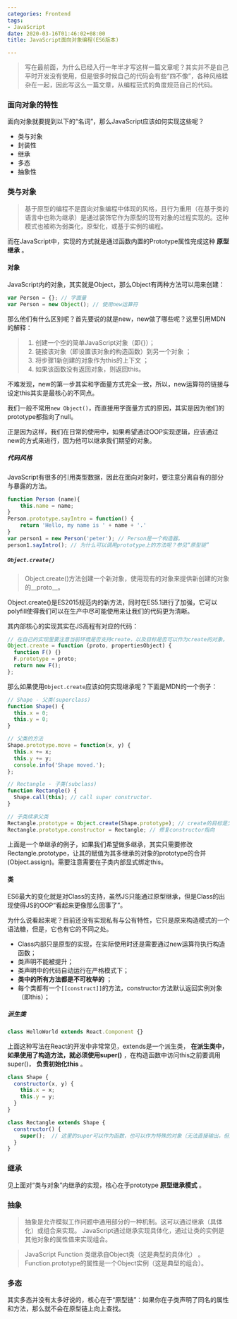 ```yaml
---
categories: Frontend
tags:
- JavaScript
date: 2020-03-16T01:46:02+08:00
title: JavaScript面向对象编程(ES6版本)

---
```

> 写在最前面，为什么已经入行一年半才写这样一篇文章呢？其实并不是自己平时开发没有使用，但是很多时候自己的代码会有些“四不像”，各种风格糅杂在一起，因此写这么一篇文章，从编程范式的角度规范自己的代码。

### 面向对象的特性

面向对象就要提到以下的“名词”，那么JavaScript应该如何实现这些呢？

- 类与对象
- 封装性
- 继承
- 多态
- 抽象性

### 类与对象

> 基于原型的编程不是面向对象编程中体现的风格，且行为重用（在基于类的语言中也称为继承）是通过装饰它作为原型的现有对象的过程实现的。这种模式也被称为弱类化，原型化，或基于实例的编程。

而在JavaScript中，实现的方式就是通过函数内置的Prototype属性完成这种 __原型继承__ 。

#### 对象

JavaScript内的对象，其实就是Object，那么Object有两种方法可以用来创建：

```javascript
var Person = {}; // 字面量
var Person = new Object(); // 使用new运算符
```

那么他们有什么区别呢？首先要说的就是new，new做了哪些呢？这里引用MDN的解释：

> 1. 创建一个空的简单JavaScript对象（即{}）；
> 2. 链接该对象（即设置该对象的构造函数）到另一个对象 ；
> 3. 将步骤1新创建的对象作为this的上下文 ；
> 4. 如果该函数没有返回对象，则返回this。

不难发现，new的第一步其实和字面量方式完全一致，所以，new运算符的链接与设定this其实是最核心的不同点。

我们一般不常用`new Object()`，而直接用字面量方式的原因，其实是因为他们的prototype都指向了null。

正是因为这样，我们在日常的使用中，如果希望通过OOP实现逻辑，应该通过new的方式来进行，因为他可以继承我们期望的对象。

##### 代码风格

JavaScript有很多的引用类型数据，因此在面向对象时，要注意分离自有的部分与暴露的方法。

```javascript
function Person (name){
	this.name = name;
}
Person.prototype.sayIntro = function() {
	return 'Hello, my name is ' + name + '.'
}
var person1 = new Person('peter'); // Person是一个构造器。
person1.sayIntro(); // 为什么可以调用prototype上的方法呢？参见“原型链”
```

##### `Object.create()`

> Object.create()方法创建一个新对象，使用现有的对象来提供新创建的对象的__proto__。

Object.create()是ES2015规范内的新方法，同时在ES5.1进行了加强，它可以polyfill使得我们可以在生产中尽可能使用来让我们的代码更为清晰。

其内部核心的实现其实在JS高程有对应的代码：

```javascript
// 在自己的实现里要注意当前环境是否支持create，以及目标是否可以作为create的对象。
Object.create = function (proto, propertiesObject) {
  function F() {}
  F.prototype = proto;
  return new F();
};
```

那么如果使用`Object.create`应该如何实现继承呢？下面是MDN的一个例子：

```javascript
// Shape - 父类(superclass)
function Shape() {
  this.x = 0;
  this.y = 0;
}

// 父类的方法
Shape.prototype.move = function(x, y) {
  this.x += x;
  this.y += y;
  console.info('Shape moved.');
};

// Rectangle - 子类(subclass)
function Rectangle() {
  Shape.call(this); // call super constructor.
}

// 子类续承父类
Rectangle.prototype = Object.create(Shape.prototype); // create的目标是父类的prototype，注意，JS的继承是原型继承。
Rectangle.prototype.constructor = Rectangle; // 修复constructor指向
```

上面是一个单继承的例子，如果我们希望做多继承，其实只需要修改Rectangle.prototype，让其的赋值为其多继承的对象的prototype的合并(Object.assign)。需要注意需要在子类内部显式绑定this。

#### 类

ES6最大的变化就是对Class的支持，虽然JS只能通过原型继承，但是Class的出现使得JS的OOP“看起来更像那么回事了”。

为什么说看起来呢？目前还没有实现私有与公有特性，它只是原来构造模式的一个语法糖，但是，它也有它的不同之处。

- Class内部只是原型的实现，在实际使用时还是需要通过new运算符执行构造函数；
- 类声明不能被提升；
- 类声明中的代码自动运行在严格模式下；
- __类中的所有方法都是不可枚举的__ ；
- 每个类都有一个`[[construct]]`的方法，constructor方法默认返回实例对象（即this）；

##### 派生类

```javascript
class HelloWorld extends React.Component {}
```

上面这种写法在React的开发中非常常见，extends是一个派生类， __在派生类中，如果使用了构造方法，就必须使用super()__ ，在构造函数中访问this之前要调用super()， __负责初始化this__ 。

```javascript
class Shape {
  constructor(x, y) {
    this.x = x;
    this.y = y;
  }
}

class Rectangle extends Shape {
  constructor() {
    super();  // 这里的super可以作为函数，也可以作为特殊的对象（无法直接输出，但是可以设置属性）。
  }
}
```

### 继承

见上面对“类与对象”内继承的实现，核心在于prototype __原型继承模式__ 。

### 抽象

> 抽象是允许模拟工作问题中通用部分的一种机制。这可以通过继承（具体化）或组合来实现。
> JavaScript通过继承实现具体化，通过让类的实例是其他对象的属性值来实现组合。

> JavaScript Function 类继承自Object类（这是典型的具体化） 。Function.prototype的属性是一个Object实例（这是典型的组合）。

### 多态

其实多态并没有太多好说的，核心在于“原型链”：如果你在子类声明了同名的属性和方法，那么就不会在原型链上向上查找。